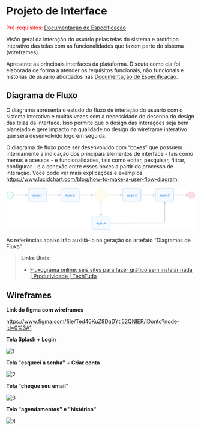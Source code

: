 
# Projeto de Interface

<span style="color:red">Pré-requisitos: <a href="2-Especificação do Projeto.md"> Documentação de Especificação</a></span>

Visão geral da interação do usuário pelas telas do sistema e protótipo interativo das telas com as funcionalidades que fazem parte do sistema (wireframes).

 Apresente as principais interfaces da plataforma. Discuta como ela foi elaborada de forma a atender os requisitos funcionais, não funcionais e histórias de usuário abordados nas <a href="2-Especificação do Projeto.md"> Documentação de Especificação</a>.

## Diagrama de Fluxo

O diagrama apresenta o estudo do fluxo de interação do usuário com o sistema interativo e  muitas vezes sem a necessidade do desenho do design das telas da interface. Isso permite que o design das interações seja bem planejado e gere impacto na qualidade no design do wireframe interativo que será desenvolvido logo em seguida.

O diagrama de fluxo pode ser desenvolvido com “boxes” que possuem internamente a indicação dos principais elementos de interface - tais como menus e acessos - e funcionalidades, tais como editar, pesquisar, filtrar, configurar - e a conexão entre esses boxes a partir do processo de interação. Você pode ver mais explicações e exemplos https://www.lucidchart.com/blog/how-to-make-a-user-flow-diagram.

![Exemplo de Diagrama de Fluxo](img/diagramafluxo2.jpg)

As referências abaixo irão auxiliá-lo na geração do artefato “Diagramas de Fluxo”.

> **Links Úteis**:
> - [Fluxograma online: seis sites para fazer gráfico sem instalar nada | Produtividade | TechTudo](https://www.techtudo.com.br/listas/2019/03/fluxograma-online-seis-sites-para-fazer-grafico-sem-instalar-nada.ghtml)

## Wireframes

**Link do figma com wireframes**

https://www.figma.com/file/Ted46KuZ8DaDYti52QNIER/iDonto?node-id=0%3A1

**Tela Splash + Login**

![1](https://user-images.githubusercontent.com/62525275/194790625-4579aec2-62c9-4a91-b18e-2e5a749d5a80.png)

**Tela "esqueci a senha" + Criar conta**

![2](https://user-images.githubusercontent.com/62525275/194790642-b45de815-d594-457a-ac49-8eb1df5514d5.png)

**Tela "cheque seu email"**

![3](https://user-images.githubusercontent.com/62525275/194790643-113644ab-3a58-40ad-b609-c0bc7a1b23b7.png)

**Tela "agendamentos" e "histórico"**

![4](https://user-images.githubusercontent.com/62525275/194790641-9d594eb2-e884-47de-a5d2-02fb9e2e3861.png)

